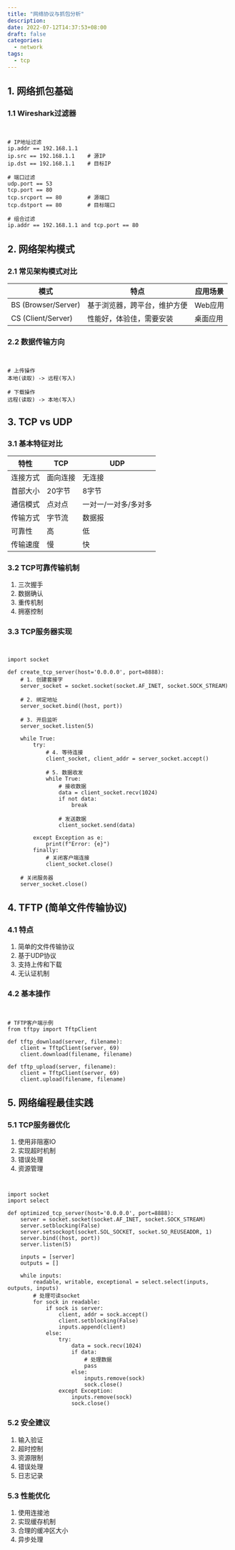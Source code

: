 ```yaml
---
title: "网络协议与抓包分析"
description: 
date: 2022-07-12T14:37:53+08:00
draft: false
categories:
  - network
tags:
  - tcp
---
```

<!--more-->

## 1. 网络抓包基础

### 1.1 Wireshark过滤器
```


# IP地址过滤
ip.addr == 192.168.1.1
ip.src == 192.168.1.1    # 源IP
ip.dst == 192.168.1.1    # 目标IP

# 端口过滤
udp.port == 53
tcp.port == 80
tcp.srcport == 80        # 源端口
tcp.dstport == 80        # 目标端口

# 组合过滤
ip.addr == 192.168.1.1 and tcp.port == 80
```

## 2. 网络架构模式

### 2.1 常见架构模式对比
| 模式 | 特点 | 应用场景 |
|------|------|----------|
| BS (Browser/Server) | 基于浏览器，跨平台，维护方便 | Web应用 |
| CS (Client/Server) | 性能好，体验佳，需要安装 | 桌面应用 |

### 2.2 数据传输方向
```


# 上传操作
本地(读取) -> 远程(写入)

# 下载操作
远程(读取) -> 本地(写入)
```

## 3. TCP vs UDP

### 3.1 基本特征对比
| 特性 | TCP | UDP |
|------|-----|-----|
| 连接方式 | 面向连接 | 无连接 |
| 首部大小 | 20字节 | 8字节 |
| 通信模式 | 点对点 | 一对一/一对多/多对多 |
| 传输方式 | 字节流 | 数据报 |
| 可靠性 | 高 | 低 |
| 传输速度 | 慢 | 快 |

### 3.2 TCP可靠传输机制
1. 三次握手
2. 数据确认
3. 重传机制
4. 拥塞控制

### 3.3 TCP服务器实现
```


import socket

def create_tcp_server(host='0.0.0.0', port=8888):
    # 1. 创建套接字
    server_socket = socket.socket(socket.AF_INET, socket.SOCK_STREAM)
    
    # 2. 绑定地址
    server_socket.bind((host, port))
    
    # 3. 开启监听
    server_socket.listen(5)
    
    while True:
        try:
            # 4. 等待连接
            client_socket, client_addr = server_socket.accept()
            
            # 5. 数据收发
            while True:
                # 接收数据
                data = client_socket.recv(1024)
                if not data:
                    break
                    
                # 发送数据
                client_socket.send(data)
                
        except Exception as e:
            print(f"Error: {e}")
        finally:
            # 关闭客户端连接
            client_socket.close()
    
    # 关闭服务器
    server_socket.close()
```

## 4. TFTP (简单文件传输协议)

### 4.1 特点
1. 简单的文件传输协议
2. 基于UDP协议
3. 支持上传和下载
4. 无认证机制

### 4.2 基本操作
```


# TFTP客户端示例
from tftpy import TftpClient

def tftp_download(server, filename):
    client = TftpClient(server, 69)
    client.download(filename, filename)

def tftp_upload(server, filename):
    client = TftpClient(server, 69)
    client.upload(filename, filename)
```

## 5. 网络编程最佳实践

### 5.1 TCP服务器优化
1. 使用非阻塞IO
2. 实现超时机制
3. 错误处理
4. 资源管理

```


import socket
import select

def optimized_tcp_server(host='0.0.0.0', port=8888):
    server = socket.socket(socket.AF_INET, socket.SOCK_STREAM)
    server.setblocking(False)
    server.setsockopt(socket.SOL_SOCKET, socket.SO_REUSEADDR, 1)
    server.bind((host, port))
    server.listen(5)
    
    inputs = [server]
    outputs = []
    
    while inputs:
        readable, writable, exceptional = select.select(inputs, outputs, inputs)
        # 处理可读socket
        for sock in readable:
            if sock is server:
                client, addr = sock.accept()
                client.setblocking(False)
                inputs.append(client)
            else:
                try:
                    data = sock.recv(1024)
                    if data:
                        # 处理数据
                        pass
                    else:
                        inputs.remove(sock)
                        sock.close()
                except Exception:
                    inputs.remove(sock)
                    sock.close()
```

### 5.2 安全建议
1. 输入验证
2. 超时控制
3. 资源限制
4. 错误处理
5. 日志记录

### 5.3 性能优化
1. 使用连接池
2. 实现缓存机制
3. 合理的缓冲区大小
4. 异步处理